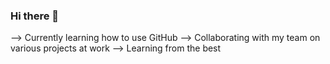 ### Hi there 👋

--> Currently learning how to use GitHub
--> Collaborating with my team on various projects at work
--> Learning from the best

